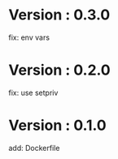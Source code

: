 # Version : 0.3.0

fix: env vars

# Version : 0.2.0

fix: use setpriv

# Version : 0.1.0

add: Dockerfile

